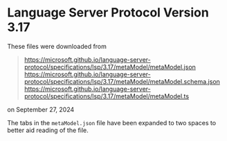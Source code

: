 # Language Server Protocol Version 3.17

These files were downloaded from

>  https://microsoft.github.io/language-server-protocol/specifications/lsp/3.17/metaModel/metaModel.json
>  https://microsoft.github.io/language-server-protocol/specifications/lsp/3.17/metaModel/metaModel.schema.json
>  https://microsoft.github.io/language-server-protocol/specifications/lsp/3.17/metaModel/metaModel.ts

on September 27, 2024

The tabs in the `metaModel.json` file have been expanded to two spaces
to better aid reading of the file.
